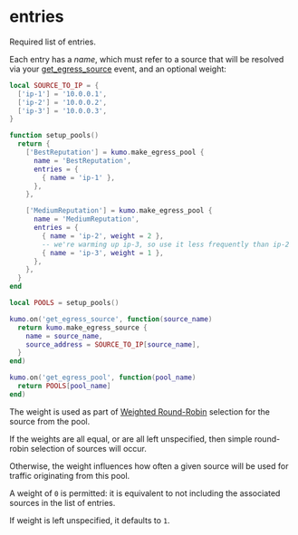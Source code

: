 # entries

Required list of entries.

Each entry has a *name*, which must refer to a source that will be resolved via
your [get_egress_source](../../events/get_egress_source.md) event, and an optional
weight:

```lua
local SOURCE_TO_IP = {
  ['ip-1'] = '10.0.0.1',
  ['ip-2'] = '10.0.0.2',
  ['ip-3'] = '10.0.0.3',
}

function setup_pools()
  return {
    ['BestReputation'] = kumo.make_egress_pool {
      name = 'BestReputation',
      entries = {
        { name = 'ip-1' },
      },
    },

    ['MediumReputation'] = kumo.make_egress_pool {
      name = 'MediumReputation',
      entries = {
        { name = 'ip-2', weight = 2 },
        -- we're warming up ip-3, so use it less frequently than ip-2
        { name = 'ip-3', weight = 1 },
      },
    },
  }
end

local POOLS = setup_pools()

kumo.on('get_egress_source', function(source_name)
  return kumo.make_egress_source {
    name = source_name,
    source_address = SOURCE_TO_IP[source_name],
  }
end)

kumo.on('get_egress_pool', function(pool_name)
  return POOLS[pool_name]
end)
```

The weight is used as part of [Weighted
Round-Robin](http://kb.linuxvirtualserver.org/wiki/Weighted_Round-Robin_Scheduling)
selection for the source from the pool.

If the weights are all equal, or are all left unspecified, then simple round-robin
selection of sources will occur.

Otherwise, the weight influences how often a given source will be used for traffic
originating from this pool.

A weight of `0` is permitted: it is equivalent to not including the associated
sources in the list of entries.

If weight is left unspecified, it defaults to `1`.


